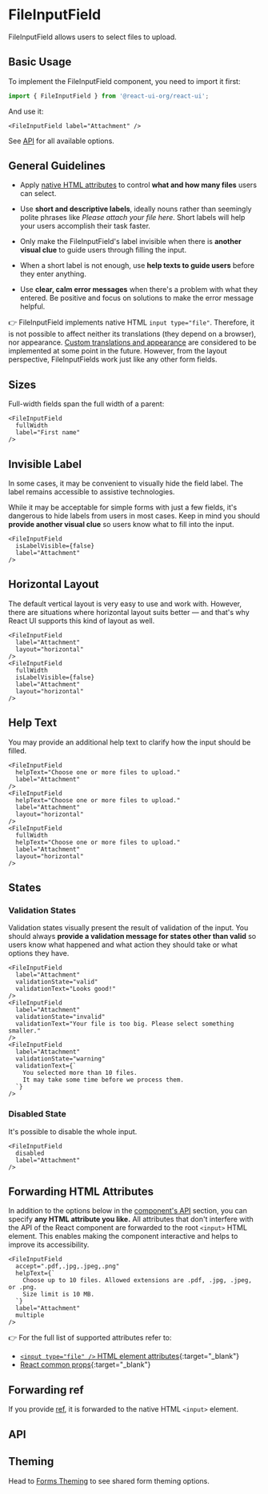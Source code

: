 # FileInputField

FileInputField allows users to select files to upload.

## Basic Usage

To implement the FileInputField component, you need to import it first:

```js
import { FileInputField } from '@react-ui-org/react-ui';
```

And use it:

```docoff-react-preview
<FileInputField label="Attachment" />
```

See [API](#api) for all available options.

## General Guidelines

- Apply [native HTML attributes](#forwarding-html-attributes) to control **what
  and how many files** users can select.

- Use **short and descriptive labels**, ideally nouns rather than seemingly
  polite phrases like _Please attach your file here_. Short labels will help
  your users accomplish their task faster.

- Only make the FileInputField's label invisible when there is **another visual
  clue** to guide users through filling the input.

- When a short label is not enough, use **help texts to guide users** before
  they enter anything.

- Use **clear, calm error messages** when there's a problem with what they
  entered. Be positive and focus on solutions to make the error message helpful.

👉 FileInputField implements native HTML `input type="file"`. Therefore, it is
not possible to affect neither its translations (they depend on a browser), nor
appearance.
[Custom translations and appearance](https://github.com/react-ui-org/react-ui/issues/244)
are considered to be implemented at some point in the future. However, from the
layout perspective, FileInputFields work just like any other form fields.

## Sizes

Full-width fields span the full width of a parent:

```docoff-react-preview
<FileInputField
  fullWidth
  label="First name"
/>
```

## Invisible Label

In some cases, it may be convenient to visually hide the field label. The label
remains accessible to assistive technologies.

While it may be acceptable for simple forms with just a few fields, it's
dangerous to hide labels from users in most cases. Keep in mind you should
**provide another visual clue** so users know what to fill into the input.

```docoff-react-preview
<FileInputField
  isLabelVisible={false}
  label="Attachment"
/>
```

## Horizontal Layout

The default vertical layout is very easy to use and work with. However, there
are situations where horizontal layout suits better — and that's why React UI
supports this kind of layout as well.

```docoff-react-preview
<FileInputField
  label="Attachment"
  layout="horizontal"
/>
<FileInputField
  fullWidth
  isLabelVisible={false}
  label="Attachment"
  layout="horizontal"
/>
```

## Help Text

You may provide an additional help text to clarify how the input should be
filled.

```docoff-react-preview
<FileInputField
  helpText="Choose one or more files to upload."
  label="Attachment"
/>
<FileInputField
  helpText="Choose one or more files to upload."
  label="Attachment"
  layout="horizontal"
/>
<FileInputField
  fullWidth
  helpText="Choose one or more files to upload."
  label="Attachment"
  layout="horizontal"
/>
```

## States

### Validation States

Validation states visually present the result of validation of the input. You
should always **provide a validation message for states other than valid** so
users know what happened and what action they should take or what options they
have.

```docoff-react-preview
<FileInputField
  label="Attachment"
  validationState="valid"
  validationText="Looks good!"
/>
<FileInputField
  label="Attachment"
  validationState="invalid"
  validationText="Your file is too big. Please select something smaller."
/>
<FileInputField
  label="Attachment"
  validationState="warning"
  validationText={`
    You selected more than 10 files.
    It may take some time before we process them.
  `}
/>
```

### Disabled State

It's possible to disable the whole input.

```docoff-react-preview
<FileInputField
  disabled
  label="Attachment"
/>
```

## Forwarding HTML Attributes

In addition to the options below in the [component's API](#api) section, you
can specify **any HTML attribute you like.** All attributes that don't interfere
with the API of the React component are forwarded to the root `<input>` HTML
element. This enables making the component interactive and helps to improve
its accessibility.

```docoff-react-preview
<FileInputField
  accept=".pdf,.jpg,.jpeg,.png"
  helpText={`
    Choose up to 10 files. Allowed extensions are .pdf, .jpg, .jpeg, or .png.
    Size limit is 10 MB.
  `}
  label="Attachment"
  multiple
/>
```

👉 For the full list of supported attributes refer to:

- [`<input type="file" />` HTML element attributes][file-attributes]{:target="_blank"}
- [React common props]{:target="_blank"}

## Forwarding ref

If you provide [ref], it is forwarded to the native HTML `<input>` element.

## API

<docoff-react-props src="/components/FileInputField/FileInputField.jsx"></docoff-react-props>

## Theming

Head to [Forms Theming](/docs/customize/theming/forms) to see shared form theming
options.

[React common props]: https://react.dev/reference/react-dom/components/common#common-props
[file-attributes]: https://developer.mozilla.org/en-US/docs/Web/HTML/Element/input/file#additional_attributes
[ref]: https://reactjs.org/docs/refs-and-the-dom.html
